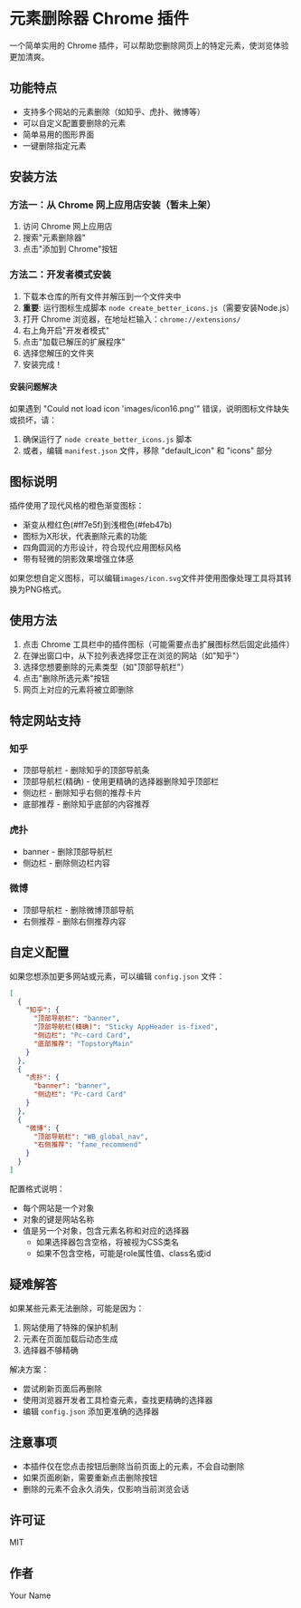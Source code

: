 # 元素删除器 Chrome 插件

一个简单实用的 Chrome 插件，可以帮助您删除网页上的特定元素，使浏览体验更加清爽。

## 功能特点

- 支持多个网站的元素删除（如知乎、虎扑、微博等）
- 可以自定义配置要删除的元素
- 简单易用的图形界面
- 一键删除指定元素

## 安装方法

### 方法一：从 Chrome 网上应用店安装（暂未上架）

1. 访问 Chrome 网上应用店
2. 搜索"元素删除器"
3. 点击"添加到 Chrome"按钮

### 方法二：开发者模式安装

1. 下载本仓库的所有文件并解压到一个文件夹中
2. **重要**: 运行图标生成脚本 `node create_better_icons.js`（需要安装Node.js）
3. 打开 Chrome 浏览器，在地址栏输入：`chrome://extensions/`
4. 右上角开启"开发者模式"
5. 点击"加载已解压的扩展程序"
6. 选择您解压的文件夹
7. 安装完成！

#### 安装问题解决

如果遇到 "Could not load icon 'images/icon16.png'" 错误，说明图标文件缺失或损坏，请：

1. 确保运行了 `node create_better_icons.js` 脚本
2. 或者，编辑 `manifest.json` 文件，移除 "default_icon" 和 "icons" 部分

## 图标说明

插件使用了现代风格的橙色渐变图标：
- 渐变从橙红色(#ff7e5f)到浅橙色(#feb47b)
- 图标为X形状，代表删除元素的功能
- 四角圆润的方形设计，符合现代应用图标风格
- 带有轻微的阴影效果增强立体感

如果您想自定义图标，可以编辑`images/icon.svg`文件并使用图像处理工具将其转换为PNG格式。

## 使用方法

1. 点击 Chrome 工具栏中的插件图标（可能需要点击扩展图标然后固定此插件）
2. 在弹出窗口中，从下拉列表选择您正在浏览的网站（如"知乎"）
3. 选择您想要删除的元素类型（如"顶部导航栏"）
4. 点击"删除所选元素"按钮
5. 网页上对应的元素将被立即删除

## 特定网站支持

### 知乎
- 顶部导航栏 - 删除知乎的顶部导航条
- 顶部导航栏(精确) - 使用更精确的选择器删除知乎顶部栏
- 侧边栏 - 删除知乎右侧的推荐卡片
- 底部推荐 - 删除知乎底部的内容推荐

### 虎扑
- banner - 删除顶部导航栏
- 侧边栏 - 删除侧边栏内容

### 微博
- 顶部导航栏 - 删除微博顶部导航
- 右侧推荐 - 删除右侧推荐内容

## 自定义配置

如果您想添加更多网站或元素，可以编辑 `config.json` 文件：

```json
[
  {
    "知乎": {
      "顶部导航栏": "banner",
      "顶部导航栏(精确)": "Sticky AppHeader is-fixed",
      "侧边栏": "Pc-card Card",
      "底部推荐": "TopstoryMain"
    }
  },
  {
    "虎扑": {
      "banner": "banner",
      "侧边栏": "Pc-card Card"
    }
  },
  {
    "微博": {
      "顶部导航栏": "WB_global_nav",
      "右侧推荐": "fame_recommend"
    }
  }
]
```

配置格式说明：
- 每个网站是一个对象
- 对象的键是网站名称
- 值是另一个对象，包含元素名称和对应的选择器
  - 如果选择器包含空格，将被视为CSS类名
  - 如果不包含空格，可能是role属性值、class名或id

## 疑难解答

如果某些元素无法删除，可能是因为：

1. 网站使用了特殊的保护机制
2. 元素在页面加载后动态生成
3. 选择器不够精确

解决方案：
- 尝试刷新页面后再删除
- 使用浏览器开发者工具检查元素，查找更精确的选择器
- 编辑 `config.json` 添加更准确的选择器

## 注意事项

- 本插件仅在您点击按钮后删除当前页面上的元素，不会自动删除
- 如果页面刷新，需要重新点击删除按钮
- 删除的元素不会永久消失，仅影响当前浏览会话

## 许可证

MIT

## 作者

Your Name 